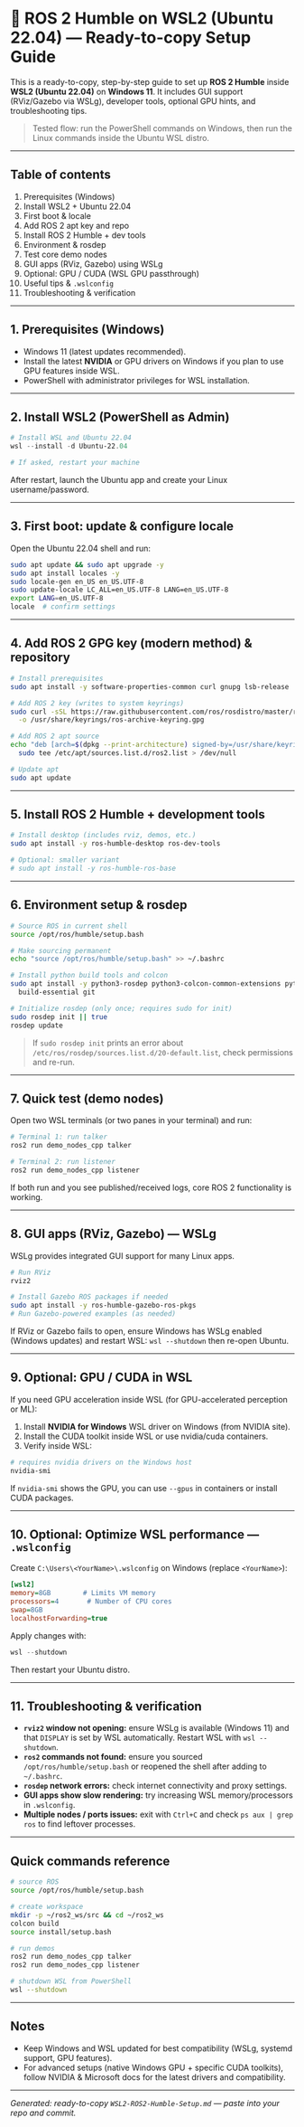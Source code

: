 # 🚀 ROS 2 Humble on WSL2 (Ubuntu 22.04) — Ready-to-copy Setup Guide

This is a ready-to-copy, step-by-step guide to set up **ROS 2 Humble** inside **WSL2 (Ubuntu 22.04)** on **Windows 11**. It includes GUI support (RViz/Gazebo via WSLg), developer tools, optional GPU hints, and troubleshooting tips.

> Tested flow: run the PowerShell commands on Windows, then run the Linux commands inside the Ubuntu WSL distro.

---

## Table of contents
1. Prerequisites (Windows)
2. Install WSL2 + Ubuntu 22.04
3. First boot & locale
4. Add ROS 2 apt key and repo
5. Install ROS 2 Humble + dev tools
6. Environment & rosdep
7. Test core demo nodes
8. GUI apps (RViz, Gazebo) using WSLg
9. Optional: GPU / CUDA (WSL GPU passthrough)
10. Useful tips & `.wslconfig`
11. Troubleshooting & verification

---

## 1. Prerequisites (Windows)
- Windows 11 (latest updates recommended).
- Install the latest **NVIDIA** or GPU drivers on Windows if you plan to use GPU features inside WSL.
- PowerShell with administrator privileges for WSL installation.

---

## 2. Install WSL2 (PowerShell as Admin)
```powershell
# Install WSL and Ubuntu 22.04
wsl --install -d Ubuntu-22.04

# If asked, restart your machine
```
After restart, launch the Ubuntu app and create your Linux username/password.

---

## 3. First boot: update & configure locale
Open the Ubuntu 22.04 shell and run:
```bash
sudo apt update && sudo apt upgrade -y
sudo apt install locales -y
sudo locale-gen en_US en_US.UTF-8
sudo update-locale LC_ALL=en_US.UTF-8 LANG=en_US.UTF-8
export LANG=en_US.UTF-8
locale  # confirm settings
```

---

## 4. Add ROS 2 GPG key (modern method) & repository
```bash
# Install prerequisites
sudo apt install -y software-properties-common curl gnupg lsb-release

# Add ROS 2 key (writes to system keyrings)
sudo curl -sSL https://raw.githubusercontent.com/ros/rosdistro/master/ros.key \
  -o /usr/share/keyrings/ros-archive-keyring.gpg

# Add ROS 2 apt source
echo "deb [arch=$(dpkg --print-architecture) signed-by=/usr/share/keyrings/ros-archive-keyring.gpg] http://packages.ros.org/ros2/ubuntu $(lsb_release -cs) main" | \
  sudo tee /etc/apt/sources.list.d/ros2.list > /dev/null

# Update apt
sudo apt update
```

---

## 5. Install ROS 2 Humble + development tools
```bash
# Install desktop (includes rviz, demos, etc.)
sudo apt install -y ros-humble-desktop ros-dev-tools

# Optional: smaller variant
# sudo apt install -y ros-humble-ros-base
```

---

## 6. Environment setup & rosdep
```bash
# Source ROS in current shell
source /opt/ros/humble/setup.bash

# Make sourcing permanent
echo "source /opt/ros/humble/setup.bash" >> ~/.bashrc

# Install python build tools and colcon
sudo apt install -y python3-rosdep python3-colcon-common-extensions python3-argcomplete \
  build-essential git

# Initialize rosdep (only once; requires sudo for init)
sudo rosdep init || true
rosdep update
```

> If `sudo rosdep init` prints an error about `/etc/ros/rosdep/sources.list.d/20-default.list`, check permissions and re-run.

---

## 7. Quick test (demo nodes)
Open two WSL terminals (or two panes in your terminal) and run:
```bash
# Terminal 1: run talker
ros2 run demo_nodes_cpp talker

# Terminal 2: run listener
ros2 run demo_nodes_cpp listener
```
If both run and you see published/received logs, core ROS 2 functionality is working.

---

## 8. GUI apps (RViz, Gazebo) — WSLg
WSLg provides integrated GUI support for many Linux apps.

```bash
# Run RViz
rviz2

# Install Gazebo ROS packages if needed
sudo apt install -y ros-humble-gazebo-ros-pkgs
# Run Gazebo-powered examples (as needed)
```
If RViz or Gazebo fails to open, ensure Windows has WSLg enabled (Windows updates) and restart WSL: `wsl --shutdown` then re-open Ubuntu.

---

## 9. Optional: GPU / CUDA in WSL
If you need GPU acceleration inside WSL (for GPU-accelerated perception or ML):
1. Install **NVIDIA for Windows** WSL driver on Windows (from NVIDIA site).
2. Install the CUDA toolkit inside WSL or use nvidia/cuda containers.
3. Verify inside WSL:
```bash
# requires nvidia drivers on the Windows host
nvidia-smi
```
If `nvidia-smi` shows the GPU, you can use `--gpus` in containers or install CUDA packages.

---

## 10. Optional: Optimize WSL performance — `.wslconfig`
Create `C:\Users\<YourName>\.wslconfig` on Windows (replace `<YourName>`):
```ini
[wsl2]
memory=8GB        # Limits VM memory
processors=4       # Number of CPU cores
swap=8GB
localhostForwarding=true
```
Apply changes with:
```powershell
wsl --shutdown
```
Then restart your Ubuntu distro.

---

## 11. Troubleshooting & verification
- **`rviz2` window not opening:** ensure WSLg is available (Windows 11) and that `DISPLAY` is set by WSL automatically. Restart WSL with `wsl --shutdown`.
- **`ros2` commands not found:** ensure you sourced `/opt/ros/humble/setup.bash` or reopened the shell after adding to `~/.bashrc`.
- **`rosdep` network errors:** check internet connectivity and proxy settings.
- **GUI apps show slow rendering:** try increasing WSL memory/processors in `.wslconfig`.
- **Multiple nodes / ports issues:** exit with `Ctrl+C` and check `ps aux | grep ros` to find leftover processes.

---

## Quick commands reference
```bash
# source ROS
source /opt/ros/humble/setup.bash

# create workspace
mkdir -p ~/ros2_ws/src && cd ~/ros2_ws
colcon build
source install/setup.bash

# run demos
ros2 run demo_nodes_cpp talker
ros2 run demo_nodes_cpp listener

# shutdown WSL from PowerShell
wsl --shutdown
```

---

## Notes
- Keep Windows and WSL updated for best compatibility (WSLg, systemd support, GPU features).
- For advanced setups (native Windows GPU + specific CUDA toolkits), follow NVIDIA & Microsoft docs for the latest drivers and compatibility.

---

*Generated: ready-to-copy `WSL2-ROS2-Humble-Setup.md` — paste into your repo and commit.*


